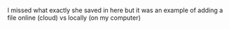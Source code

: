 I missed what exactly she saved in here but it was an example of adding a file online (cloud) vs locally (on my computer)
